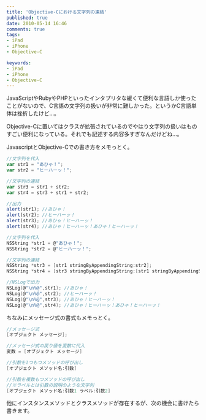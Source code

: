 ```yaml
---
title: 'Objective-Cにおける文字列の連結'
published: true
date: 2010-05-14 16:46
comments: true
tags:
- iPad
- iPhone
- Objective-C

keywords:
- iPad
- iPhone
- Objective-C
---
```

JavaScriptやRubyやPHPといったインタプリタな緩くて便利な言語しか使ったことがないので、C言語の文字列の扱いが非常に難しかった。というかC言語単体は挫折したけど…。

Objective-Cに置いてはクラスが拡張されているのでやはり文字列の扱いはものすごい便利になっている。それでも記述する内容多すぎなんだけどね…。

JavascriptとObjective-Cでの書き方をメモっとく。


```javascript
//文字列を代入
var str1 = "あひゃ！";
var str2 = "ヒーハーッ！";

//文字列の連結
var str3 = str1 + str2;
var str4 = str3 + str1 + str2;

//出力
alert(str1); //あひゃ！
alert(str2); //ヒーハーッ！
alert(str3); //あひゃ！ヒーハーッ！
alert(str4); //あひゃ！ヒーハーッ！あひゃ！ヒーハーッ！
```


```c
//文字列を代入
NSString *str1 = @"あひゃ！";
NSString *str2 = @"ヒーハーッ！";

//文字列の連結
NSString *str3 = [str1 stringByAppendingString:str2];
NSString *str4 = [str3 stringByAppendingString:[str1 stringByAppendingString:str2]];

//NSLogで出力
NSLog(@"\n%@",str1); //あひゃ！
NSLog(@"\n%@",str2); //ヒーハーッ！
NSLog(@"\n%@",str3); //あひゃ！ヒーハーッ！
NSLog(@"\n%@",str4); //あひゃ！ヒーハーッ！あひゃ！ヒーハーッ！
```

ちなみにメッセージ式の書式もメモっとく。


```c
//メッセージ式
[オブジェクト メッセージ];

//メッセージ式の戻り値を変数に代入
変数 = [オブジェクト メッセージ]

//引数を1つもつメソッドの呼び出し
[オブジェクト メソッド名:引数]

//引数を複数もつメソッドの呼び出し
//※ラベルとは引数の説明のような文字列
[オブジェクト メソッド名:引数1 ラベル:引数2]
```


他にインスタンスメソッドとクラスメソッドが存在するが、次の機会に書けたら書きます。